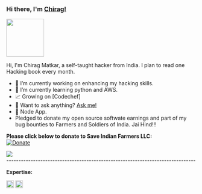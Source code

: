 ### Hi there, I'm [Chirag!](https://chiragmatkar.github.io) 
<img src="https://media.giphy.com/media/EppzaSdmWOtb5KyeJj/giphy.gif" width="100">

Hi, I'm Chirag Matkar, a self-taught hacker from India. I plan to read one Hacking book every month.


- 🔭 I’m currently working on enhancing my hacking skills.
- 🌱 I’m currently learning python and AWS.
- 📈 Growing on [Codechef]
- 💬 Want to ask anything? [Ask me!](https://github.com/chiragmatkar/chiragmatkar/issues)
- 👷 Node App.
-    Pledged to donate my open source softwate earnings and part of my bug bounties to Farmers and Soldiers of India. Jai Hind!!!


**Please click below to donate to Save Indian Farmers LLC:**  
[![Donate](https://img.shields.io/badge/Donate-PayPal-green.svg)](https://www.paypal.com/donate/?cmd=_s-xclick&hosted_button_id=XN87GF3YCDLME)

<a href="https://github.com/chiragmatkar/github-profile-views-counter">
    <img src="https://komarev.com/ghpvc/?username=chiragmatkar">
</a>
<br>------------------------------------------------------------------------------</br>

**Expertise:**  

<code><img height="20" src="https://upload.wikimedia.org/wikipedia/commons/thumb/9/93/Amazon_Web_Services_Logo.svg/512px-Amazon_Web_Services_Logo.svg.png"></code>
<code><img height="20" src="https://upload.wikimedia.org/wikipedia/commons/thumb/c/c3/Python-logo-notext.svg/768px-Python-logo-notext.svg.png"></code>
